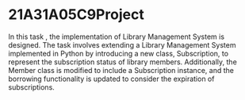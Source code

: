# 21A31A05C9Project
In this task , the implementation of Library Management System is designed. The task involves extending a Library Management System implemented in Python by introducing a new class, Subscription, to represent the subscription status of library members. Additionally, the Member class is modified to include a Subscription instance, and the borrowing functionality is updated to consider the expiration of subscriptions.
